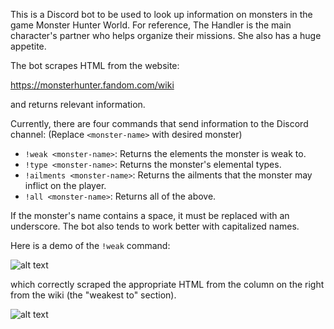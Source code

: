 This is a Discord bot to be used to look up information on monsters in the game Monster Hunter World. For reference,
The Handler is the main character's partner who helps organize their missions. She also has a huge appetite.

The bot scrapes HTML from the website:

https://monsterhunter.fandom.com/wiki

and returns relevant information. 

Currently, there are four commands that send information to the Discord channel:
(Replace `<monster-name>` with desired monster)

* `!weak <monster-name>`: Returns the elements the monster is weak to.
* `!type <monster-name>`: Returns the monster's elemental types.
* `!ailments <monster-name>`: Returns the ailments that the monster may inflict on the player.
* `!all <monster-name>`: Returns all of the above.

If the monster's name contains a space, it must be replaced with an underscore. The bot also tends to work better with capitalized names.

Here is a demo of the `!weak` command:

![alt text](https://github.com/liang108/Monster-Hunter-Bot/blob/main/Screenshots/bot2.PNG)

which correctly scraped the appropriate HTML from the column on the right from the wiki (the "weakest to" section).

![alt text](https://github.com/liang108/Monster-Hunter-Bot/blob/main/Screenshots/bot3.PNG)

